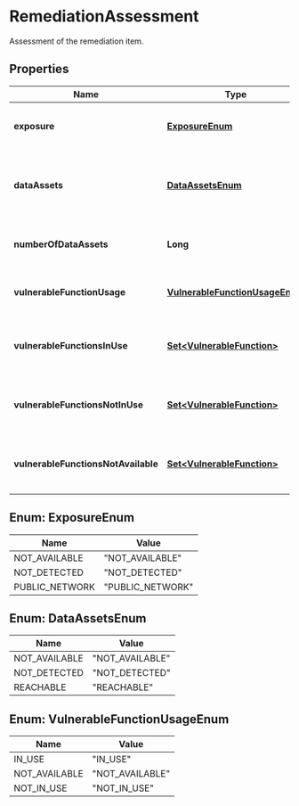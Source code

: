 

# RemediationAssessment

Assessment of the remediation item.

## Properties

| Name | Type | Description | Notes |
|------------ | ------------- | ------------- | -------------|
|**exposure** | [**ExposureEnum**](#ExposureEnum) | The level of exposure of affected entities. |  [optional] [readonly] |
|**dataAssets** | [**DataAssetsEnum**](#DataAssetsEnum) | The reachability of related data assets by affected entities. |  [optional] [readonly] |
|**numberOfDataAssets** | **Long** | The number of related data assets. |  [optional] [readonly] |
|**vulnerableFunctionUsage** | [**VulnerableFunctionUsageEnum**](#VulnerableFunctionUsageEnum) | The usage of vulnerable functions |  [optional] [readonly] |
|**vulnerableFunctionsInUse** | [**Set&lt;VulnerableFunction&gt;**](VulnerableFunction.md) | A list of vulnerable functions that are in use. |  [optional] [readonly] |
|**vulnerableFunctionsNotInUse** | [**Set&lt;VulnerableFunction&gt;**](VulnerableFunction.md) | A list of vulnerable functions that are not in use. |  [optional] [readonly] |
|**vulnerableFunctionsNotAvailable** | [**Set&lt;VulnerableFunction&gt;**](VulnerableFunction.md) | A list of vulnerable functions that are not available. |  [optional] [readonly] |



## Enum: ExposureEnum

| Name | Value |
|---- | -----|
| NOT_AVAILABLE | &quot;NOT_AVAILABLE&quot; |
| NOT_DETECTED | &quot;NOT_DETECTED&quot; |
| PUBLIC_NETWORK | &quot;PUBLIC_NETWORK&quot; |



## Enum: DataAssetsEnum

| Name | Value |
|---- | -----|
| NOT_AVAILABLE | &quot;NOT_AVAILABLE&quot; |
| NOT_DETECTED | &quot;NOT_DETECTED&quot; |
| REACHABLE | &quot;REACHABLE&quot; |



## Enum: VulnerableFunctionUsageEnum

| Name | Value |
|---- | -----|
| IN_USE | &quot;IN_USE&quot; |
| NOT_AVAILABLE | &quot;NOT_AVAILABLE&quot; |
| NOT_IN_USE | &quot;NOT_IN_USE&quot; |



